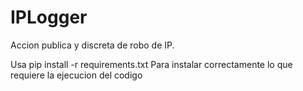 # IPLogger
Accion publica y discreta de robo de IP.


Usa pip install -r requirements.txt
Para instalar correctamente lo que requiere la ejecucion del codigo
